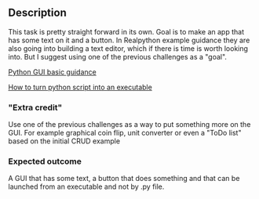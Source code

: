## Description
This task is pretty straight forward in its own. Goal is to make an app that has some text on it and a button. In Realpython example guidance they are also going into building a text editor, which if there is time is worth looking into. But I suggest using one of the previous challenges as a "goal".

[Python GUI basic guidance](https://realpython.com/python-gui-tkinter/)

[How to turn python script into an executable](https://www.geeksforgeeks.org/convert-python-script-to-exe-file/)

### "Extra credit"
Use one of the previous challenges as a way to put something more on the GUI. For example graphical coin flip, unit converter or even a "ToDo list" based on the initial CRUD example

### Expected outcome
A GUI that has some text, a button that does something and that can be launched from an executable and not by .py file.